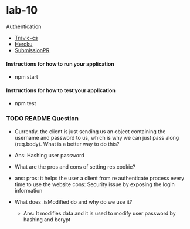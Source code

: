 # lab-10
Authentication

* [Travic-cs](https://www.travis-ci.com/meron-401n14/lab-10)
* [Heroku](http://xyz.com)
* [SubmissionPR](https://github.com/meron-401n14/lab-10/pull/1)

#### Instructions for how to run your application
  * npm start
#### Instructions for how to test your application
  * npm test



### TODO README Question
  * Currently, the client is just sending us an object containing the username and password to us, which is why we can just pass along (req.body). What is a better way to do this?

  * Ans: Hashing user password 

  * What are the pros and cons of setting res.cookie?
  * ans: pros: it helps the user a client from re authenticate process every time to use the website
       cons:  Security issue by exposing the login information 

  * What does .isModified do and why do we use it?
    * Ans: It modifies data and it is used to modify user password by hashing and bcrypt 
